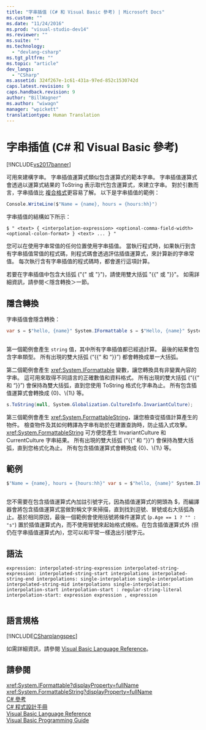 ```yaml
---
title: "字串插值 (C# 和 Visual Basic 參考) | Microsoft Docs"
ms.custom: ""
ms.date: "11/24/2016"
ms.prod: "visual-studio-dev14"
ms.reviewer: ""
ms.suite: ""
ms.technology: 
  - "devlang-csharp"
ms.tgt_pltfrm: ""
ms.topic: "article"
dev_langs: 
  - "CSharp"
ms.assetid: 324f267e-1c61-431a-97ed-852c1530742d
caps.latest.revision: 9
caps.handback.revision: 9
author: "BillWagner"
ms.author: "wiwagn"
manager: "wpickett"
translationtype: Human Translation
---
```

# 字串插值 (C# 和 Visual Basic 參考)
[!INCLUDE[vs2017banner](../../../csharp/includes/vs2017banner.md)]

可用來建構字串。  字串插值運算式類似包含運算式的範本字串。  字串插值運算式會透過以運算式結果的 ToString 表示取代包含運算式，來建立字串。  對於引數而言，字串插值比 [複合格式](../Topic/Composite%20Formatting.md)更容易了解。  以下是字串插值的範例：  
  
```c#  
Console.WriteLine($"Name = {name}, hours = {hours:hh}")  
```  
  
 字串插值的結構如下所示：  
  
```  
$ " <text> { <interpolation-expression> <optional-comma-field-width> <optional-colon-format> } <text> ... } "  
```  
  
 您可以在使用字串常值的任何位置使用字串插值。  當執行程式時，如果執行到含有字串插值常值的程式碼，則程式碼會透過評估插值運算式，來計算新的字串常值。  每次執行含有字串插值的程式碼時，都會進行這項計算。  
  
 若要在字串插值中包含大括弧 \("{" 或 "}"\)，請使用雙大括弧 "{{" 或 "}}"。  如需詳細資訊，請參閱＜隱含轉換＞一節。  
  
## 隱含轉換  
 字串插值會隱含轉換：  
  
```c#  
var s = $"hello, {name}" System.IFormattable s = $"Hello, {name}" System.FormattableString s = $"Hello, {name}"  
  
```  
  
 第一個範例會產生 `string` 值，其中所有字串插值都已經過計算。  最後的結果會包含字串類型。  所有出現的雙大括弧 \(“{{“ 和 “}}”\) 都會轉換成單一大括弧。  
  
 第二個範例會產生 <xref:System.IFormattable> 變數，讓您轉換具有非變異內容的字串。  這可用來取得不同語言的正確數值和資料格式。  所有出現的雙大括弧 \(“{{“ 和 “}}”\) 會保持為雙大括弧，直到您使用 ToString 格式化字串為止。  所有包含插值運算式會轉換成 {0}、\\{1\\} 等。  
  
```c#  
s.ToString(null, System.Globalization.CultureInfo.InvariantCulture);  
```  
  
 第三個範例會產生 <xref:System.FormattableString>，讓您檢查從插值計算產生的物件。  檢查物件及其如何轉譯為字串有助於在建置查詢時，防止插入式攻擊。<xref:System.FormattableString> 可方便您產生 InvariantCulture 和 CurrentCulture 字串結果。  所有出現的雙大括弧 \(“{{“ 和 “}}”\) 會保持為雙大括弧，直到您格式化為止。  所有包含插值運算式會轉換成 {0}、\\{1\\} 等。  
  
## 範例  
  
```c#  
$"Name = {name}, hours = {hours:hh}" var s = $"hello, {name}" System.IFormattable s = $"Hello, {name}" System.FormattableString s = $"Hello, {name}" $"{person.Name, 20} is {person.Age:D3} year {(p.Age == 1 ? "" : "s")} old."  
  
```  
  
 您不需要在包含插值運算式內加註引號字元，因為插值運算式的開頭為 $，而編譯器會將包含插值運算式當做對稱文字來掃描，直到找到逗號、冒號或右大括弧為止。基於相同原因，最後一個範例會使用括號將條件運算式 \(`p.Age == 1 ? "" : "s"`\) 置於插值運算式內，而不使用冒號來起始格式規格。在包含插值運算式外 \(但仍在字串插值運算式內\)，您可以和平常一樣逸出引號字元。  
  
## 語法  
  
```  
expression: interpolated-string-expression interpolated-string-expression: interpolated-string-start interpolations interpolated-string-end interpolations: single-interpolation single-interpolation interpolated-string-mid interpolations single-interpolation: interpolation-start interpolation-start : regular-string-literal interpolation-start: expression expression , expression  
  
```  
  
## 語言規格  
 [!INCLUDE[CSharplangspec](../../../csharp/language-reference/keywords/includes/csharplangspec_md.md)]  
  
 如需詳細資訊，請參閱 [Visual Basic Language Reference](../../../visual-basic/language-reference/index.md)。  
  
## 請參閱  
 <xref:System.IFormattable?displayProperty=fullName>   
 <xref:System.FormattableString?displayProperty=fullName>   
 [C\# 參考](../../../csharp/language-reference/index.md)   
 [C\# 程式設計手冊](../../../csharp/programming-guide/index.md)   
 [Visual Basic Language Reference](../../../visual-basic/language-reference/index.md)   
 [Visual Basic Programming Guide](../../../visual-basic/programming-guide/index.md)